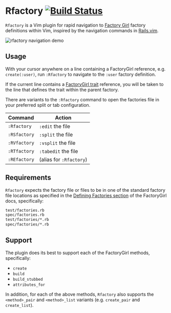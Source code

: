 Rfactory [![Build Status](https://travis-ci.org/christoomey/vim-rfactory.svg?branch=master)](https://travis-ci.org/christoomey/vim-rfactory)
============================================================================================================================================

`Rfactory` is a Vim plugin for rapid navigation to [Factory Girl][] factory
definitions within Vim, inspired by the navigation commands in [Rails.vim][].

![rfactory navigation demo][]

[Factory Girl]: https://github.com/thoughtbot/factory_girl
[Rails.vim]: https://github.com/tpope/vim-rails
[rfactory navigation demo]: ./images/rfactory-navigation-demo.gif

Usage
-----

With your cursor anywhere on a line containing a FactoryGirl reference, e.g.
`create(:user)`, run `:Rfactory` to navigate to the `:user` factory
definition.

If the current line contains a [FactoryGirl trait][] reference,
you will be taken to the line that defines the trait within the parent
factory.

There are variants to the `:Rfactory` command to open the factories file in
your preferred split or tab configuration.

[FactoryGirl trait]: https://github.com/thoughtbot/factory_girl/blob/master/GETTING_STARTED.md#traits

Command      | Action
-------------|-----------------
`:Rfactory`  | `:edit` the file
`:RSfactory` | `:split` the file
`:RVfactory` | `:vsplit` the file
`:RTfactory` | `:tabedit` the file
`:REfactory` | (alias for `:Rfactory`)

Requirements
------------

`Rfactory` expects the factory file or files to be in one of the standard
factory file locations as specified in the [Defining Factories section][] of the
FactoryGirl docs, specifically:

``` txt
test/factories.rb
spec/factories.rb
test/factories/*.rb
spec/factories/*.rb
```

[Defining Factories section]: https://github.com/thoughtbot/factory_girl/blob/master/GETTING_STARTED.md#defining-factories

Support
-------

The plugin does its best to support each of the FactoryGirl methods,
specifically:

- `create`
- `build`
- `build_stubbed`
- `attributes_for`

In addition, for each of the above methods, `Rfactory` also supports the
`<method>_pair` and `<method>_list` variants (e.g. `create_pair` and
`create_list`).
